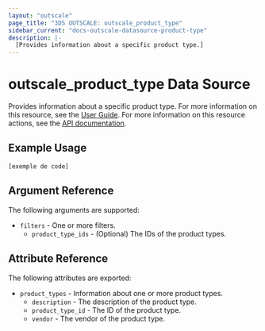 ```yaml
---
layout: "outscale"
page_title: "3DS OUTSCALE: outscale_product_type"
sidebar_current: "docs-outscale-datasource-product-type"
description: |-
  [Provides information about a specific product type.]
---
```


# outscale_product_type Data Source

Provides information about a specific product type.
For more information on this resource, see the [User Guide](?).
For more information on this resource actions, see the [API documentation](https://docs-beta.outscale.com/#3ds-outscale-api-producttype).

## Example Usage

```hcl
[exemple de code]
```

## Argument Reference

The following arguments are supported:

* `filters` - One or more filters.
  * `product_type_ids` - (Optional) The IDs of the product types.

## Attribute Reference

The following attributes are exported:

* `product_types` - Information about one or more product types.
  * `description` - The description of the product type.
  * `product_type_id` - The ID of the product type.
  * `vendor` - The vendor of the product type.
